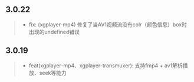## 3.0.22
>* fix: (xgplayer-mp4) 修复了当AV1视频流没有colr（颜色信息）box时出现的undefined错误

## 3.0.19
>* feat(xgplayer-mp4、xgplayer-transmuxer): 支持fmp4 + av1解析播放、seek等能力

